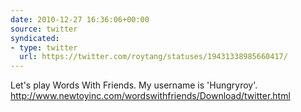 ```yaml
---
date: 2010-12-27 16:36:06+00:00
source: twitter
syndicated:
- type: twitter
  url: https://twitter.com/roytang/statuses/19431338985660417/
---
```


Let's play Words With Friends. My username is 'Hungryroy'. http://www.newtoyinc.com/wordswithfriends/Download/twitter.html